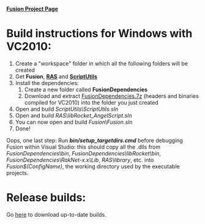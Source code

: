 **[Fusion Project Page][1]** 

Build instructions for Windows with VC2010:
===========================================
1.  Create a "workspace" folder in which all the following folders will be created
2.  Get **Fusion**, **[RAS][2]** and **[ScriptUtils][3]**
3.  Install the dependencies: 
    1.  Create a new folder called **FusionDependencies**
    2.  Download and extract [FusionDependencies.7z][4] (headers and binaries compiled for VC2010) into the folder you just created 
4.  Open and build *ScriptUtils\ScriptUtils.sln*
5.  Open and build *RAS\libRocket_AngelScript.sln*
6.  You can now open and build *Fusion\Fusion.sln*
7.  Done!

Oops, one last step: Run ***bin/setup_targetdirs.cmd*** before debugging Fusion within Visual Studio: this should copy all the .dlls from *FusionDependencies\bin*, *FusionDependencies\libRocket\bin*, *FusionDependencies\RakNet-x.x\Lib*, *RAS\library*, etc. into *Fusion\$(ConfigName)*, the working directory used by the executable projects. 

Release builds:
====================
Go [here][5] to download up-to-date builds.

 [1]: http://sourceforge.net/projects/steelfusion
 [2]: https://github.com/Kezeali/RAS
 [3]: https://github.com/Kezeali/ScriptUtils
 [4]: http://files.elliothayward.net/FusionDependencies.7z
 [5]: http://files.elliothayward.net/releases